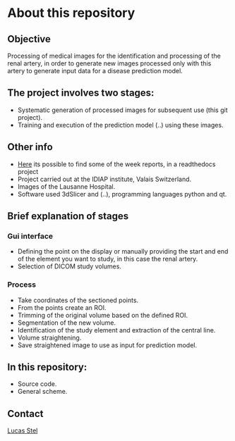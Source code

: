 # About this repository

## Objective
Processing of medical images for the identification and processing of the renal artery, in order to generate new images processed only with this artery to generate input data for a disease prediction model.

## The project involves two stages:
- Systematic generation of processed images for subsequent use (this git project).
- Training and execution of the prediction model (..) using these images.

## Other info
- [Here](https://docum-project.readthedocs.io/en/latest/index.html) its possible to find some of the week reports, in a readthedocs project
- Project carried out at the IDIAP institute, Valais Switzerland.
- Images of the Lausanne Hospital.
- Software used 3dSlicer and (..), programming languages ​​python and qt.

## Brief explanation of stages
### Gui interface
- Defining the point on the display or manually providing the start and end of the element you want to study, in this case the renal artery.
- Selection of DICOM study volumes.

### Process
- Take coordinates of the sectioned points.
- From the points create an ROI.
- Trimming of the original volume based on the defined ROI.
- Segmentation of the new volume.
- Identification of the study element and extraction of the central line.
- Volume straightening.
- Save straightened image to use as input for prediction model.

## In this repository:
- Source code.
- General scheme.

## Contact
[Lucas Stel](mailto:stel.lucas.ch@gmail.com)
